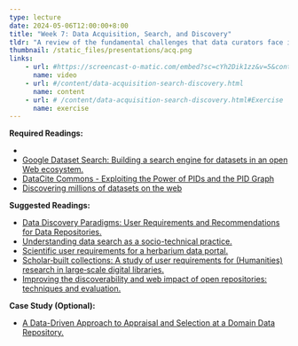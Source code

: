 ```yaml
---
type: lecture
date: 2024-05-06T12:00:00+8:00
title: "Week 7: Data Acquisition, Search, and Discovery"
tldr: "A review of the fundamental challenges that data curators face in making data discoverable."
thumbnail: /static_files/presentations/acq.png
links:
    - url: #https://screencast-o-matic.com/embed?sc=cYh2Dik1zz&v=5&controls=1&ff=1
      name: video
    - url: #/content/data-acquisition-search-discovery.html
      name: content
    - url: # /content/data-acquisition-search-discovery.html#Exercise
      name: exercise
---
```

**Required Readings:**
- <!--Course Content  [Course Content]({{ site.baseurl }}/content/data-acquisition-search-discovery.html)-->
- [Google Dataset Search: Building a search engine for datasets in an open Web ecosystem.](https://research.google/pubs/google-dataset-search-building-a-search-engine-for-datasets-in-an-open-web-ecosystem/)
- [DataCite Commons - Exploiting the Power of PIDs and the PID Graph](https://doi.org/10.53731/kx45q-14h82)
- [Discovering millions of datasets on the web](https://www.blog.google/products/search/discovering-millions-datasets-web/)

**Suggested Readings:**
- [Data Discovery Paradigms: User Requirements and Recommendations for Data Repositories.](https://datascience.codata.org/articles/10.5334/dsj-2019-003/)
- [Understanding data search as a socio-technical practice.](https://journals.sagepub.com/doi/pdf/10.1177/0165551519837182)
- [Scientific user requirements for a herbarium data portal.](https://www.ncbi.nlm.nih.gov/pmc/articles/PMC5543274/)
- [Scholar‐built collections: A study of user requirements for (Humanities) research in large‐scale digital libraries.](https://onlinelibrary.wiley.com/doi/pdf/10.1002/meet.2014.14505101047)
- [Improving the discoverability and web impact of open repositories: techniques and evaluation.](https://strathprints.strath.ac.uk/66997/1/Macgregor_C4L_2019_Improving_the_discoverability_and_web_impact_of_open_repositories_techniques_and_evaluation.pdf)

**Case Study (Optional):**
- [A Data-Driven Approach to Appraisal and Selection at a Domain Data Repository.](https://www.ncbi.nlm.nih.gov/pmc/articles/PMC6128405/)
